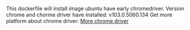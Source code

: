 This dockerfile will install image ubuntu have early chromedriver.
Version chrome and chorme driver have installed: v103.0.5060.134
Get more platform about chrome driver: <a href="doc:introduction" target="https://chromedriver.chromium.org/downloads">More chrome driver</a>